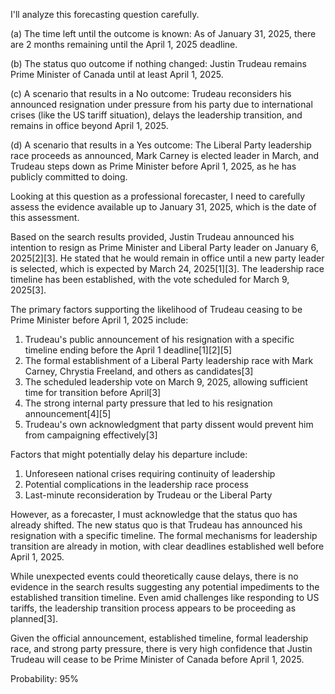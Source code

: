 I'll analyze this forecasting question carefully.

(a) The time left until the outcome is known: As of January 31, 2025, there are 2 months remaining until the April 1, 2025 deadline.

(b) The status quo outcome if nothing changed: Justin Trudeau remains Prime Minister of Canada until at least April 1, 2025.

(c) A scenario that results in a No outcome: Trudeau reconsiders his announced resignation under pressure from his party due to international crises (like the US tariff situation), delays the leadership transition, and remains in office beyond April 1, 2025.

(d) A scenario that results in a Yes outcome: The Liberal Party leadership race proceeds as announced, Mark Carney is elected leader in March, and Trudeau steps down as Prime Minister before April 1, 2025, as he has publicly committed to doing.

Looking at this question as a professional forecaster, I need to carefully assess the evidence available up to January 31, 2025, which is the date of this assessment.

Based on the search results provided, Justin Trudeau announced his intention to resign as Prime Minister and Liberal Party leader on January 6, 2025[2][3]. He stated that he would remain in office until a new party leader is selected, which is expected by March 24, 2025[1][3]. The leadership race timeline has been established, with the vote scheduled for March 9, 2025[3].

The primary factors supporting the likelihood of Trudeau ceasing to be Prime Minister before April 1, 2025 include:

1. Trudeau's public announcement of his resignation with a specific timeline ending before the April 1 deadline[1][2][5]
2. The formal establishment of a Liberal Party leadership race with Mark Carney, Chrystia Freeland, and others as candidates[3]
3. The scheduled leadership vote on March 9, 2025, allowing sufficient time for transition before April[3]
4. The strong internal party pressure that led to his resignation announcement[4][5]
5. Trudeau's own acknowledgment that party dissent would prevent him from campaigning effectively[3]

Factors that might potentially delay his departure include:

1. Unforeseen national crises requiring continuity of leadership
2. Potential complications in the leadership race process
3. Last-minute reconsideration by Trudeau or the Liberal Party

However, as a forecaster, I must acknowledge that the status quo has already shifted. The new status quo is that Trudeau has announced his resignation with a specific timeline. The formal mechanisms for leadership transition are already in motion, with clear deadlines established well before April 1, 2025.

While unexpected events could theoretically cause delays, there is no evidence in the search results suggesting any potential impediments to the established transition timeline. Even amid challenges like responding to US tariffs, the leadership transition process appears to be proceeding as planned[3].

Given the official announcement, established timeline, formal leadership race, and strong party pressure, there is very high confidence that Justin Trudeau will cease to be Prime Minister of Canada before April 1, 2025.

Probability: 95%